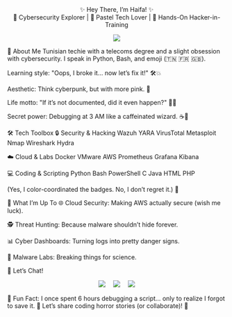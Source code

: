 <div align="center">✨ Hey There, I’m Haifa! ✨</div>
<div align="center">🌸 Cybersecurity Explorer | 🎨 Pastel Tech Lover | 🧠 Hands-On Hacker-in-Training</div>
<p align="center"> <img src="https://readme-typing-svg.demolab.com/?lines=🔐+Professional+Curiosity+Enthusiast;💻+Network+Whisperer+%26+Malware+Detective;🏗️+Lab+Architect+—+Breaking+Things+Gracefully;🌙+Night+Owl+%7C+☕+Coffee+Survivor&center=true&width=550&height=45&color=FFB6C1&vCenter=true&pause=1000"> </p>
🎀 About Me
Tunisian techie with a telecoms degree and a slight obsession with cybersecurity. I speak in Python, Bash, and emoji (🇹🇳 🇫🇷 🇬🇧).

Learning style: "Oops, I broke it… now let’s fix it!" 🛠️💥

Aesthetic: Think cyberpunk, but with more pink. 💖

Life motto: "If it’s not documented, did it even happen?" 📝✨

Secret power: Debugging at 3 AM like a caffeinated wizard. ☕🔮

🛠️ Tech Toolbox
🔒 Security & Hacking
Wazuh YARA VirusTotal Metasploit Nmap Wireshark Hydra

☁️ Cloud & Labs
Docker VMware AWS Prometheus Grafana Kibana

💻 Coding & Scripting
Python Bash PowerShell C Java HTML PHP

(Yes, I color-coordinated the badges. No, I don’t regret it.) 🎨

🚀 What I’m Up To
🌐 Cloud Security: Making AWS actually secure (wish me luck).

🕵️ Threat Hunting: Because malware shouldn’t hide forever.

📊 Cyber Dashboards: Turning logs into pretty danger signs.

🧪 Malware Labs: Breaking things for science.

💌 Let’s Chat!
<p align="center"> <a href="https://www.linkedin.com/in/haifaelhorra"><img src="https://img.shields.io/badge/LinkedIn-ff69b4?style=for-the-badge&logo=linkedin&logoColor=white"/></a>  <a href="mailto:horrahayfa21@gmail.com"><img src="https://img.shields.io/badge/Gmail-FFC0CB?style=for-the-badge&logo=gmail&logoColor=white" /></a>  <a href="https://github.com/haifa-elhorra"><img src="https://img.shields.io/badge/GitHub-FFB6C1?style=for-the-badge&logo=github&logoColor=white" /></a> </p>
🎯 Fun Fact: I once spent 6 hours debugging a script… only to realize I forgot to save it.
💬 Let’s share coding horror stories (or collaborate)! 👻
